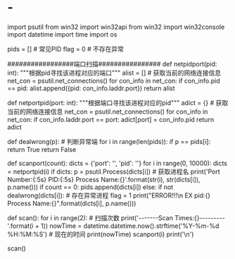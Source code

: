 # -
import psutil
from win32 import win32api
from win32 import win32console
import datetime
import time
import os

pids = []  # 常见PID
flag = 0  # 不存在异常


#################端口扫描################
def netpidport(pid: int):
    """根据pid寻找该进程对应的端口"""
    alist = []
    # 获取当前的网络连接信息
    net_con = psutil.net_connections()
    for con_info in net_con:
        if con_info.pid == pid:
            alist.append({pid: con_info.laddr.port})
    return alist


def netportpid(port: int):
    """根据端口寻找该进程对应的pid"""
    adict = {}
    # 获取当前的网络连接信息
    net_con = psutil.net_connections()
    for con_info in net_con:
        if con_info.laddr.port == port:
            adict[port] = con_info.pid
    return adict


def dealwrong(p):
    # 判断异常端
    for i in range(len(pids)):
        if p == pids[i]:
            return True
    return False


def scanport(count):
    dicts = {'port': '', 'pid': ''}
    for i in range(0, 10000):
        dicts = netportpid(i)
        if dicts:
            p = psutil.Process(dicts[i])  # 获取进程名
            print('Port Number:{:5s}   PID:{:5s}   Process Name:{}'.format(str(i), str(dicts[i]), p.name()))
            if count == 0:
                pids.append(dicts[i])
            else:
                if not dealwrong(dicts[i]):  # 存在异常进程
                    flag = 1
                    print("ERROR!!!\n EX pid:{} Process Name:{}".format(dicts[i], p.name()))


def scan():
    for i in range(2):  # 扫描次数
        print('-------Scan Times:{}---------'.format(i + 1))
        nowTime = datetime.datetime.now().strftime('%Y-%m-%d %H:%M:%S')  # 现在的时间
        print(nowTime)
        scanport(i)
        print('\n')


scan()
